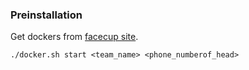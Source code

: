 ### Preinstallation

Get dockers from [facecup site](facecup.ir).
```
./docker.sh start <team_name> <phone_numberof_head>
```

